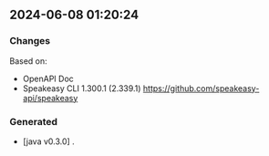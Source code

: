 

## 2024-06-08 01:20:24
### Changes
Based on:
- OpenAPI Doc  
- Speakeasy CLI 1.300.1 (2.339.1) https://github.com/speakeasy-api/speakeasy
### Generated
- [java v0.3.0] .